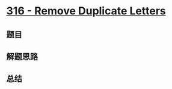 # [316 - Remove Duplicate Letters](https://leetcode.com/problems/remove-duplicate-letters/)

## 题目


## 解题思路


## 总结


